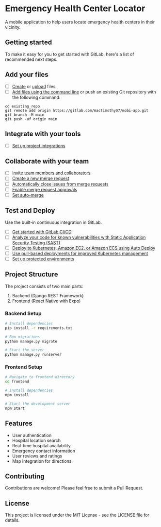 # Emergency Health Center Locator

A mobile application to help users locate emergency health centers in their vicinity.

## Getting started

To make it easy for you to get started with GitLab, here's a list of recommended next steps.

## Add your files

- [ ] [Create](https://docs.gitlab.com/ee/user/project/repository/web_editor.html#create-a-file) or [upload](https://docs.gitlab.com/ee/user/project/repository/web_editor.html#upload-a-file) files
- [ ] [Add files using the command line](https://docs.gitlab.com/topics/git/add_files/#add-files-to-a-git-repository) or push an existing Git repository with the following command:

```
cd existing_repo
git remote add origin https://gitlab.com/mactimothy07/mobi-app.git
git branch -M main
git push -uf origin main
```

## Integrate with your tools

- [ ] [Set up project integrations](https://gitlab.com/mactimothy07/mobi-app/-/settings/integrations)

## Collaborate with your team

- [ ] [Invite team members and collaborators](https://docs.gitlab.com/ee/user/project/members/)
- [ ] [Create a new merge request](https://docs.gitlab.com/ee/user/project/merge_requests/creating_merge_requests.html)
- [ ] [Automatically close issues from merge requests](https://docs.gitlab.com/ee/user/project/issues/managing_issues.html#closing-issues-automatically)
- [ ] [Enable merge request approvals](https://docs.gitlab.com/ee/user/project/merge_requests/approvals/)
- [ ] [Set auto-merge](https://docs.gitlab.com/user/project/merge_requests/auto_merge/)

## Test and Deploy

Use the built-in continuous integration in GitLab.

- [ ] [Get started with GitLab CI/CD](https://docs.gitlab.com/ee/ci/quick_start/)
- [ ] [Analyze your code for known vulnerabilities with Static Application Security Testing (SAST)](https://docs.gitlab.com/ee/user/application_security/sast/)
- [ ] [Deploy to Kubernetes, Amazon EC2, or Amazon ECS using Auto Deploy](https://docs.gitlab.com/ee/topics/autodevops/requirements.html)
- [ ] [Use pull-based deployments for improved Kubernetes management](https://docs.gitlab.com/ee/user/clusters/agent/)
- [ ] [Set up protected environments](https://docs.gitlab.com/ee/ci/environments/protected_environments.html)

## Project Structure

The project consists of two main parts:
1. Backend (Django REST Framework)
2. Frontend (React Native with Expo)

### Backend Setup
```bash
# Install dependencies
pip install -r requirements.txt

# Run migrations
python manage.py migrate

# Start the server
python manage.py runserver
```

### Frontend Setup
```bash
# Navigate to frontend directory
cd frontend

# Install dependencies
npm install

# Start the development server
npm start
```

## Features
- User authentication
- Hospital location search
- Real-time hospital availability
- Emergency contact information
- User reviews and ratings
- Map integration for directions

## Contributing
Contributions are welcome! Please feel free to submit a Pull Request.

## License
This project is licensed under the MIT License - see the LICENSE file for details.

